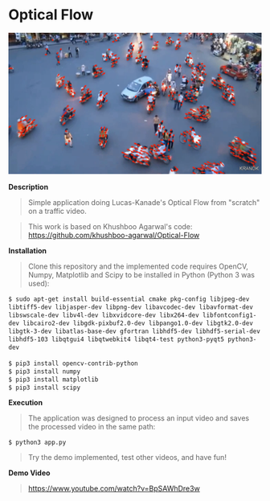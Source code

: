 # Optical Flow

![Demo Result](https://github.com/kranok-dev/Optical_Flow/blob/main/result_image.png?raw=true)

**Description**                                                               
> Simple application doing Lucas-Kanade's Optical Flow from "scratch" on a traffic video.

> This work is based on Khushboo Agarwal's code:
> https://github.com/khushboo-agarwal/Optical-Flow

**Installation**
> Clone this repository and the implemented code requires OpenCV, Numpy, Matplotlib and Scipy to be installed in Python (Python 3 was used):
  ```
  $ sudo apt-get install build-essential cmake pkg-config libjpeg-dev libtiff5-dev libjasper-dev libpng-dev libavcodec-dev libavformat-dev libswscale-dev libv4l-dev libxvidcore-dev libx264-dev libfontconfig1-dev libcairo2-dev libgdk-pixbuf2.0-dev libpango1.0-dev libgtk2.0-dev libgtk-3-dev libatlas-base-dev gfortran libhdf5-dev libhdf5-serial-dev libhdf5-103 libqtgui4 libqtwebkit4 libqt4-test python3-pyqt5 python3-dev
  
  $ pip3 install opencv-contrib-python
  $ pip3 install numpy
  $ pip3 install matplotlib
  $ pip3 install scipy
  ```

**Execution**
> The application was designed to process an input video and saves the processed video in the same path:
```
$ python3 app.py

```

> Try the demo implemented, test other videos, and have fun!

**Demo Video**
> https://www.youtube.com/watch?v=BpSAWhDre3w

